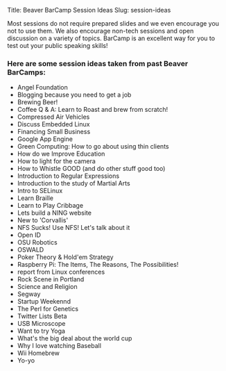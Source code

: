 Title: Beaver BarCamp Session Ideas
Slug: session-ideas

Most sessions do not require prepared slides and we even encourage you not to
use them. We also encourage non-tech sessions and open discussion on a variety of
topics. BarCamp is an excellent way for you to test out your public
speaking skills!

### Here are some session ideas taken from past Beaver BarCamps:

* Angel Foundation
* Blogging because you need to get a job
* Brewing Beer!
* Coffee Q & A: Learn to Roast and brew from scratch!
* Compressed Air Vehicles
* Discuss Embedded Linux
* Financing Small Business
* Google App Engine
* Green Computing: How to go about using thin clients
* How do we Improve Education
* How to light for the camera
* How to Whistle GOOD (and do other stuff good too) 
* Introduction to Regular Expressions
* Introduction to the study of Martial Arts
* Intro to SELinux
* Learn Braille
* Learn to Play Cribbage
* Lets build a NING website
* New to 'Corvallis'
* NFS Sucks! Use NFS! Let's talk about it
* Open ID
* OSU Robotics
* OSWALD
* Poker Theory & Hold'em Strategy
* Raspberry Pi: The Items, The Reasons, The Possibilities!
* report from Linux conferences
* Rock Scene in Portland
* Science and Religion
* Segway
* Startup Weekennd
* The Perl for Genetics
* Twitter Lists Beta
* USB Microscope
* Want to try Yoga
* What's the big deal about the world cup
* Why I love watching Baseball
* Wii Homebrew
* Yo-yo
